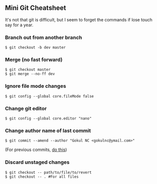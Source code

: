 ## Mini Git Cheatsheet
It's not that git is difficult, but I seem to forget the commands if lose touch say for a year.

### Branch out from another branch
```console
$ git checkout -b dev master
```

### Merge (no fast forward)
```console
$ git checkout master
$ git merge --no-ff dev
```

### Ignore file mode changes
```console
$ git config --global core.fileMode false
```

### Change git editor
```console
$ git config --global core.editor "nano"
```

### Change author name of last commit
```console
$ git commit --amend --author "Gokul NC <gokulnc@ymail.com>"
```
(For previous commits, [do this](https://stackoverflow.com/a/28845565/5002496))

### Discard unstaged changes
```console
$ git checkout -- path/to/file/to/revert
$ git checkout -- . #For all files
```

